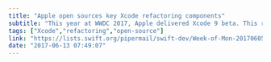 ```yaml
---
title: "Apple open sources key Xcode refactoring components"
subtitle: "This year at WWDC 2017, Apple delivered Xcode 9 beta. This release includes a new refactoring feature that supports the refactoring of Swift. This was great news and something the community eagerly awaited. Shortly after, Ted Kremenek took to the message boards to make another announcement - Apple will be open sourcing key parts of the engine that power the Xcode file-level transformations. It’s always great to see an organization open sourcing, and even more so when it comes to tooling."
tags: ["Xcode","refactoring","open-source"]
link: "https://lists.swift.org/pipermail/swift-dev/Week-of-Mon-20170605/004751.html"
date: "2017-06-13 07:49:07"
---
```

